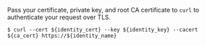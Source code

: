 Pass your certificate, private key, and root CA certificate to `curl` to authenticate your request over TLS.

```shell-session
$ curl --cert ${identity_cert} --key ${identity_key} --cacert ${ca_cert} https://${identity_name}
```

